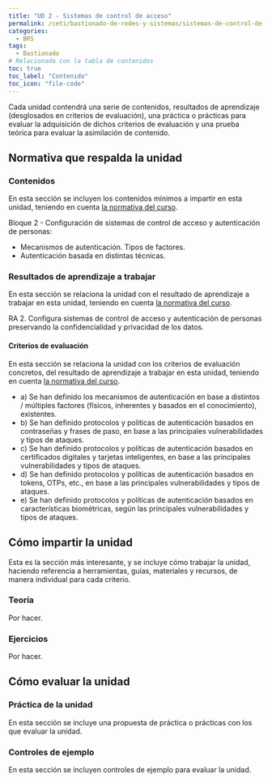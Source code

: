 ```yaml
---
title: "UD 2 - Sistemas de control de acceso"
permalink: /ceti/bastionado-de-redes-y-sistemas/sistemas-de-control-de-acceso
categories:
  - BRS
tags:
  - Bastionado
# Relacionado con la tabla de contenidos
toc: true
toc_label: "Contenido"
toc_icon: "file-code"
---
```


Cada unidad contendrá una serie de contenidos, resultados de aprendizaje (desglosados en criterios de evaluación), una práctica o prácticas para evaluar la adquisición de dichos criterios de evaluación y una prueba teórica para evaluar la asimilación de contenido.

## Normativa que respalda la unidad

### Contenidos

En esta sección se incluyen los contenidos mínimos a impartir en esta unidad, teniendo en cuenta [la normativa del curso](https://www.boe.es/diario_boe/txt.php?id=BOE-A-2020-4963).

Bloque 2 - Configuración de sistemas de control de acceso y autenticación de personas:

- Mecanismos de autenticación. Tipos de factores.
- Autenticación basada en distintas técnicas.

### Resultados de aprendizaje a trabajar

En esta sección se relaciona la unidad con el resultado de aprendizaje a trabajar en esta unidad, teniendo en cuenta [la normativa del curso](https://www.boe.es/diario_boe/txt.php?id=BOE-A-2020-4963).

RA 2. Configura sistemas de control de acceso y autenticación de personas preservando la confidencialidad y privacidad de los datos.

#### Criterios de evaluación

En esta sección se relaciona la unidad con los criterios de evaluación concretos, del resultado de aprendizaje a trabajar en esta unidad, teniendo en cuenta [la normativa del curso](https://www.boe.es/diario_boe/txt.php?id=BOE-A-2020-4963).

- a) Se han definido los mecanismos de autenticación en base a distintos / múltiples factores (físicos, inherentes y basados en el conocimiento), existentes.
- b) Se han definido protocolos y políticas de autenticación basados en contraseñas y frases de paso, en base a las principales vulnerabilidades y tipos de ataques.
- c) Se han definido protocolos y políticas de autenticación basados en certificados digitales y tarjetas inteligentes, en base a las principales vulnerabilidades y tipos de ataques.
- d) Se han definido protocolos y políticas de autenticación basados en tokens, OTPs, etc., en base a las principales vulnerabilidades y tipos de ataques.
- e) Se han definido protocolos y políticas de autenticación basados en características biométricas, según las principales vulnerabilidades y tipos de ataques.

## Cómo impartir la unidad

Esta es la sección más interesante, y se incluye cómo trabajar la unidad, haciendo referencia a herramientas, guías, materiales y recursos, de manera individual para cada criterio.

### Teoría

Por hacer.

### Ejercicios

Por hacer.

## Cómo evaluar la unidad

### Práctica de la unidad

En esta sección se incluye una propuesta de práctica o prácticas con los que evaluar la unidad.

### Controles de ejemplo

En esta sección se incluyen controles de ejemplo para evaluar la unidad.

